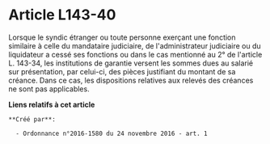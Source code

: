 # Article L143-40

Lorsque le syndic étranger ou toute personne exerçant une fonction similaire à celle du mandataire judiciaire, de
l'administrateur judiciaire ou du liquidateur a cessé ses fonctions ou dans le cas mentionné au 2° de l'article L. 143-34,
les institutions de garantie versent les sommes dues au salarié sur présentation, par celui-ci, des pièces justifiant du
montant de sa créance. Dans ce cas, les dispositions relatives aux relevés des créances ne sont pas applicables.

**Liens relatifs à cet article**

	**Créé par**:

	  - Ordonnance n°2016-1580 du 24 novembre 2016 - art. 1
